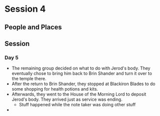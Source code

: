 # Session 4
## People and Places

## Session
### Day 5
* The remaining group decided on what to do with Jerod's body. They eventually chose to bring him back to Brin Shander and turn it over to the temple there.
* After the return to Brin Shander, they stopped at Blackiron Blades to do some shopping for health potions and kits.
* Afterwards, they went to the House of the Morning Lord to deposit Jerod's body. They arrived just as service was ending.
	* Stuff happened while the note taker was doing other stuff
* 
<!--stackedit_data:
eyJoaXN0b3J5IjpbLTIxOTMyMzk3NiwxNzc2NTgwMTk0LC0xNT
Y3MzcwNzEwXX0=
-->
